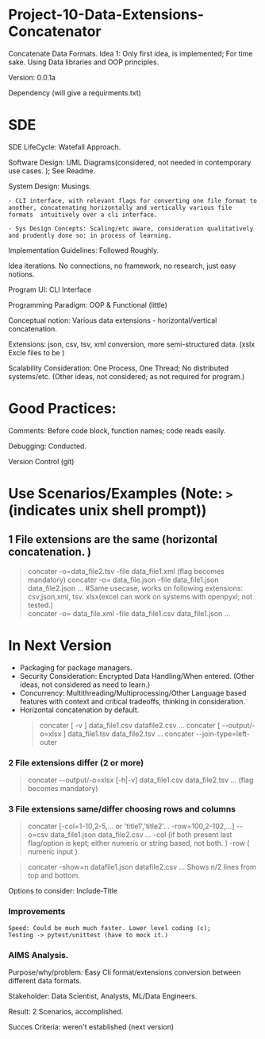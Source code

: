 # Project-10-Data-Extensions-Concatenator
Concatenate Data Formats. 
Idea 1:
Only first idea, is implemented; For time sake. 
Using Data libraries and OOP principles.

Version: 0.0.1a

Dependency (will give a requirments.txt)

# SDE  
SDE LifeCycle: Watefall Approach.

Software Design: UML Diagrams(considered, not needed in contemporary use cases. ); See Readme.

System Design: Musings. 
    
    - CLI interface, with relevant flags for converting one file format to another, concatenating horizontally and vertically various file formats  intuitively over a cli interface.  
    
    - Sys Design Concepts: Scaling/etc aware, consideration qualitatively and prudently done so: in process of learning. 

Implementation Guidelines: Followed Roughly.

Idea iterations. No connections, no framework, no research, just easy notions.

Program UI: CLI Interface

Programming Paradigm: OOP & Functional (little)

Conceptual notion: Various data extensions - horizontal/vertical concatenation.

Extensions: json, csv, tsv, xml conversion, more semi-structured data. (xslx Excle files to be ) 

Scalability Consideration: One Process, One Thread; No distributed systems/etc. (Other ideas, not considered; as not required for program.)

# Good Practices:
Comments: Before code block, function names; code reads easily. 

Debugging: Conducted. 

Version Control (git)

# Use Scenarios/Examples (Note: `>` (indicates unix shell prompt))
## 1 File extensions are the same (horizontal concatenation. )
> concater -o=data_file2.tsv -file data_file1.xml 
(flag becomes mandatory)
> concater -o= data_file.json -file data_file1.json data_file2.json ... 
#Same usecase, works on following extensions: csv,json,xml, tsv. xlsx(excel can work on systems with openpyxl; not tested.)  
> concater -o= data_file.xml -file data_file1.csv data_file1.json ...

# In Next Version
- Packaging for package managers. 
- Security Consideration: Encrypted Data Handling/When entered. (Other ideas, not considered as need to learn.)
- Concurrency: Multithreading/Multiprocessing/Other Language based features with context and critical tradeoffs, thinking in consideration. 
- Horizontal concatenation by default.
    > concater [ -v ] data_file1.csv datafile2.csv ...
    > concater [ --output/-o=xlsx ] data_file1.tsv data_file2.tsv ...
    > concater --join-type=left-outer

### 2 File extensions differ (2 or more)
> concater  --output/-o=xlsx [-h|-v]  data_file1.csv data_file2.tsv ...
(flag becomes mandatory)

### 3 File extensions same/differ choosing rows and columns
> concater [-col=1-10,2-5,... or 'title1','title2'... -row=100,2-102,...] --o=csv data_file1.json data_file2.csv ...
 -col (if both present last flag/option is kept; either numeric or string based,  not both. )
 -row ( numeric input ).

> concater -show=n datafile1.json datafile2.csv ...
Shows n/2 lines from top and bottom.

Options to consider:
Include-Title
 
### Improvements
    Speed: Could be much much faster. Lower level coding (c); 
    Testing -> pytest/unittest (have to mock it.)

### AIMS Analysis. 
 Purpose/why/problem: Easy Cli format/extensions conversion between different data formats. 
 
 Stakeholder: Data Scientist, Analysts, ML/Data Engineers.
 
 Result: 2 Scenarios, accomplished. 
 
 Succes Criteria: weren't established (next version)

